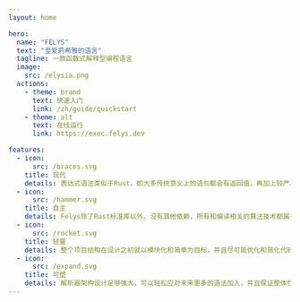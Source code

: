 ```yaml
---
layout: home

hero:
  name: "FELYS"
  text: "至爱莉希雅的语言"
  tagline: 一款函数式解释型编程语言
  image:
    src: /elysia.png
  actions:
    - theme: brand
      text: 快速入门
      link: /zh/guide/quickstart
    - theme: alt
      text: 在线运行
      link: https://exec.felys.dev

features:
  - icon:
      src: /braces.svg
    title: 现代
    details: 表达式语法类似于Rust，即大多传统意义上的语句都会有返回值，再加上较严格的设计逻辑，使得代码更加可读且优雅。
  - icon:
      src: /hammer.svg
    title: 自主
    details: Felys除了Rust标准库以外，没有其他依赖，所有和编译相关的算法技术都属于自己完全理解后的实现，可以保证稳定性。
  - icon:
      src: /rocket.svg
    title: 轻量
    details: 整个项目结构在设计之初就以模块化和简单为目标，并且尽可能优化和简化代码，所以整体的额外开销相对较小，且容易维护。
  - icon:
      src: /expand.svg
    title: 可塑
    details: 解析器架构设计足够强大，可以轻松应对未来更多的语法加入，并且保证整体性能不会出现大幅下滑。
---
```


